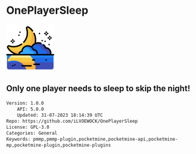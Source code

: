 # OnePlayerSleep
<img src="https://raw.githubusercontent.com/iLVOEWOCK/OnePlayerSleep/e95aa47ae7a75cc9a319c1deda48a223adf46e9d/icon.png" width="128" height="128" />

## Only one player needs to sleep to skip the night!
```properties
Version: 1.0.0
    API: 5.0.0
    Updated: 31-07-2023 18:14:39 UTC
Repo: https://github.com/iLVOEWOCK/OnePlayerSleep
License: GPL-3.0
Categories: General
Keywords: pmmp,pmmp-plugin,pocketmine,pocketmine-api,pocketmine-mp,pocketmine-plugin,pocketmine-plugins
```